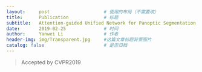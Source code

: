 ```yaml
---
layout:     post   				    # 使用的布局（不需要改）
title:      Publication 	        # 标题 
subtitle:   Attention-guided Unified Network for Panoptic Segmentation #副标题
date:       2019-02-25 				# 时间
author:     Yanwei Li				# 作者
header-img: img/Transparent.jpg 	#这篇文章标题背景图片
catalog: false 						# 是否归档
---
```


>Accepted by CVPR2019